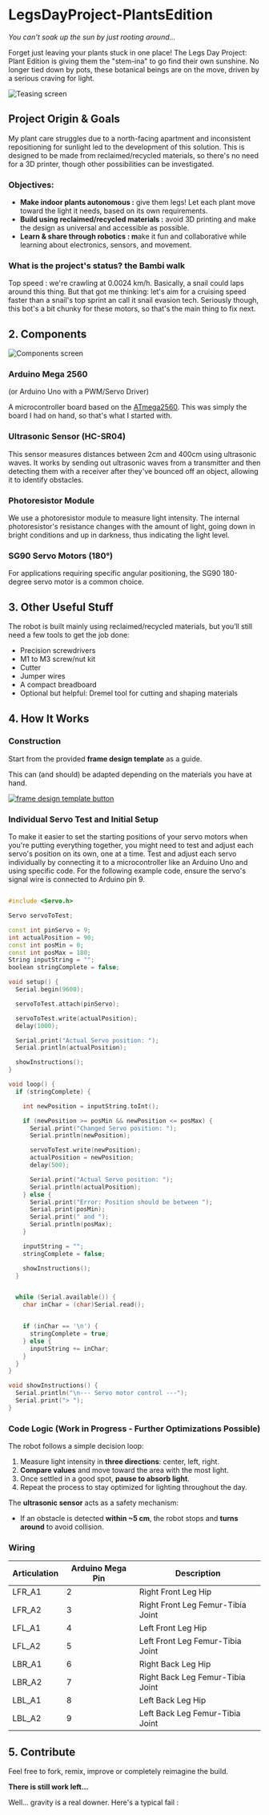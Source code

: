 # LegsDayProject-PlantsEdition
_You can't soak up the sun by just rooting around..._

Forget just leaving your plants stuck in one place! The Legs Day Project: Plant Edition is giving them the "stem-ina" to go find their own sunshine. No longer tied down by pots, these botanical beings are on the move, driven by a serious craving for light.

![Teasing screen](https://github.com/MarinaXP/LegsDayProject-PlantsEdition/blob/8695c3020c0e6a7ebcedbb1bd697e0167b86c355/screens/presentation_screen.png?raw=true)

## Project Origin & Goals

My plant care struggles due to a north-facing apartment and inconsistent repositioning for sunlight led to the development of this solution.
This is designed to be made from reclaimed/recycled materials, so there's no need for a 3D printer,  though other possibilities can be investigated.

### Objectives:

- **Make indoor plants autonomous :** give them legs! Let each plant move toward the light it needs, based on its own requirements.
- **Build using reclaimed/recycled materials :** avoid 3D printing and make the design as universal and accessible as possible.
- **Learn & share through robotics : m**ake it fun and collaborative while learning about electronics, sensors, and movement.

### What is the project's status? the Bambi walk

Top speed :  we're crawling at 0.0024 km/h. Basically, a snail could laps around this thing. But that got me thinking: let's aim for a cruising speed faster than a snail's top sprint an call it snail evasion tech. Seriously though, this bot's a bit chunky for these motors, so that's the main thing to fix next.


## 2. Components

![Components screen](https://github.com/MarinaXP/LegsDayProject-PlantsEdition/blob/14770e5b5dd6bb3246399408cfe04ad0a832e10e/screens/components_screen.png?raw=true)

### Arduino Mega 2560

(or Arduino Uno with a PWM/Servo Driver)

A microcontroller board based on the [ATmega2560](http://ww1.microchip.com/downloads/en/DeviceDoc/Atmel-2549-8-bit-AVR-Microcontroller-ATmega640-1280-1281-2560-2561_datasheet.pdf). This was simply the board I had on hand, so that's what I started with.

### Ultrasonic Sensor (HC-SR04)

This sensor measures distances between 2cm and 400cm using ultrasonic waves. It works by sending out ultrasonic waves from a transmitter and then detecting them with a receiver after they've bounced off an object, allowing it to identify obstacles.

### Photoresistor Module

We use a photoresistor module to measure light intensity. The internal photoresistor's resistance changes with the amount of light, going down in bright conditions and up in darkness, thus indicating the light level.

### SG90 Servo Motors (180°)

For applications requiring specific angular positioning, the SG90 180-degree servo motor is a common choice.

## 3. Other Useful Stuff

The robot is built mainly using reclaimed/recycled materials, but you’ll still need a few tools to get the job done:

- Precision screwdrivers
- M1 to M3 screw/nut kit
- Cutter
- Jumper wires
- A compact breadboard
- Optional but helpful: Dremel tool for cutting and shaping materials


## 4. How It Works

### Construction

Start from the provided **frame design template** as a guide.

This can (and should) be adapted depending on the materials you have at hand.

[![frame design template button](https://img.shields.io/badge/Open%20the%20Template-PDF-red?style=for-the-badge&logo=adobeacrobatreader&logoColor=white&color=white)](https://github.com/MarinaXP/LegsDayProject-PlantsEdition/blob/14770e5b5dd6bb3246399408cfe04ad0a832e10e/template/frame_design_template.pdf)

### Individual Servo Test and Initial Setup

To make it easier to set the starting positions of your servo motors when you're putting everything together, you might need to test and adjust each servo's position on its own, one at a time. Test and adjust each servo individually by connecting it to a microcontroller like an Arduino Uno and using specific code. For the following example code, ensure the servo's signal wire is connected to Arduino pin 9.

```cpp 

#include <Servo.h>

Servo servoToTest;

const int pinServo = 9;
int actualPosition = 90;
const int posMin = 0;
const int posMax = 180;
String inputString = "";
boolean stringComplete = false;

void setup() {
  Serial.begin(9600);

  servoToTest.attach(pinServo);

  servoToTest.write(actualPosition);
  delay(1000);

  Serial.print("Actual Servo position: ");
  Serial.println(actualPosition);

  showInstructions();
}

void loop() {
  if (stringComplete) {

    int newPosition = inputString.toInt();

    if (newPosition >= posMin && newPosition <= posMax) {
      Serial.print("Changed Servo position: ");
      Serial.println(newPosition);

      servoToTest.write(newPosition);
      actualPosition = newPosition;
      delay(500);

      Serial.print("Actual Servo position: ");
      Serial.println(actualPosition);
    } else {
      Serial.print("Error: Position should be between ");
      Serial.print(posMin);
      Serial.print(" and ");
      Serial.println(posMax);
    }

    inputString = "";
    stringComplete = false;

    showInstructions();
  }


  while (Serial.available()) {
    char inChar = (char)Serial.read();


    if (inChar == '\n') {
      stringComplete = true;
    } else {
      inputString += inChar;
    }
  }
}

void showInstructions() {
  Serial.println("\n--- Servo motor control ---");
  Serial.print("> ");
}

```

### Code Logic (Work in Progress - Further Optimizations Possible)

The robot follows a simple decision loop:

1. Measure light intensity in **three directions**: center, left, right.
2. **Compare values** and move toward the area with the most light.
3. Once settled in a good spot, **pause to absorb light**.
4. Repeat the process to stay optimized for lighting throughout the day.

The **ultrasonic sensor** acts as a safety mechanism:

- If an obstacle is detected **within ~5 cm**, the robot stops and **turns around** to avoid collision.

### Wiring 

| Articulation | Arduino Mega Pin | Description                                      |
|--------------|------------------|--------------------------------------------------|
| LFR_A1       | 2                | Right Front Leg Hip                               |
| LFR_A2       | 3                | Right Front Leg Femur-Tibia Joint                 |
| LFL_A1       | 4                | Left Front Leg Hip                                |
| LFL_A2       | 5                | Left Front Leg Femur-Tibia Joint                  |
| LBR_A1       | 6                | Right Back Leg Hip                                |
| LBR_A2       | 7                | Right Back Leg Femur-Tibia Joint                  |
| LBL_A1       | 8                | Left Back Leg Hip                                 |
| LBL_A2       | 9                | Left Back Leg Femur-Tibia Joint                   |





## 5. Contribute

Feel free to fork, remix, improve or completely reimagine the build.

**There is still work left...**

Well... gravity is a real downer.
Here's a typical fail :

